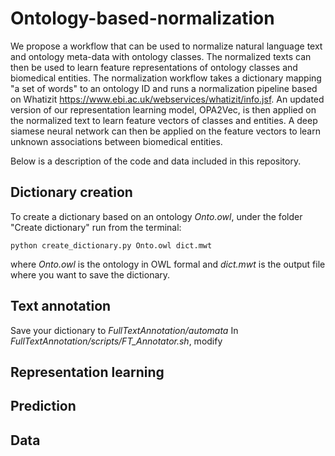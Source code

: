 # Ontology-based-normalization
We propose a workflow that can be used to normalize natural language text and ontology meta-data with ontology classes. The normalized texts can then be used to learn feature representations of ontology classes and biomedical entities.
The normalization workflow takes a dictionary mapping "a set of words" to an ontology ID and runs a normalization pipeline based on Whatizit https://www.ebi.ac.uk/webservices/whatizit/info.jsf. 
An updated version of our representation learning model, OPA2Vec, is then applied on the normalized text to learn feature vectors of classes and entities.
A deep siamese neural network can then be applied on the feature vectors to learn unknown associations between biomedical entities.

Below is a description of the code and data included in this repository. 
## Dictionary creation 
To create a dictionary based on an ontology *Onto.owl*, under the folder "Create dictionary" run from the terminal:
```
python create_dictionary.py Onto.owl dict.mwt
```
where *Onto.owl* is the ontology in OWL formal and *dict.mwt* is the output file where you want to save the dictionary.
## Text annotation 
Save your dictionary to *FullTextAnnotation/automata*
In *FullTextAnnotation/scripts/FT_Annotator.sh*, modify 
## Representation learning
## Prediction
## Data 
